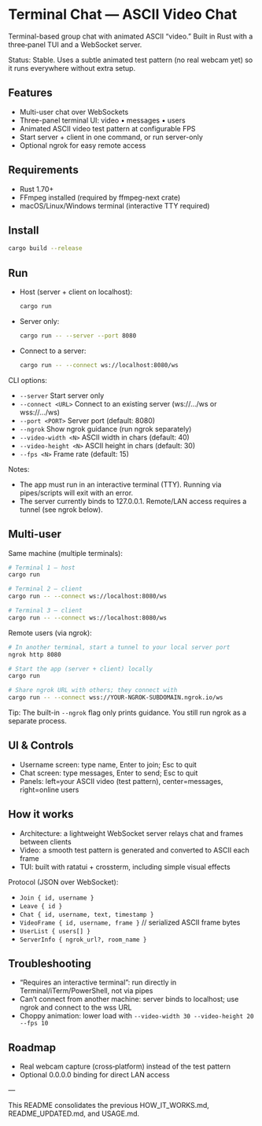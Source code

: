 # Terminal Chat — ASCII Video Chat

Terminal-based group chat with animated ASCII “video.” Built in Rust with a three‑panel TUI and a WebSocket server.

Status: Stable. Uses a subtle animated test pattern (no real webcam yet) so it runs everywhere without extra setup.

## Features

- Multi-user chat over WebSockets
- Three-panel terminal UI: video • messages • users
- Animated ASCII video test pattern at configurable FPS
- Start server + client in one command, or run server-only
- Optional ngrok for easy remote access

## Requirements

- Rust 1.70+
- FFmpeg installed (required by ffmpeg-next crate)
- macOS/Linux/Windows terminal (interactive TTY required)

## Install

```bash
cargo build --release
```

## Run

- Host (server + client on localhost):
	```bash
	cargo run
	```

- Server only:
	```bash
	cargo run -- --server --port 8080
	```

- Connect to a server:
	```bash
	cargo run -- --connect ws://localhost:8080/ws
	```

CLI options:

- `--server`              Start server only
- `--connect <URL>`       Connect to an existing server (ws://…/ws or wss://…/ws)
- `--port <PORT>`         Server port (default: 8080)
- `--ngrok`               Show ngrok guidance (run ngrok separately)
- `--video-width <N>`     ASCII width in chars (default: 40)
- `--video-height <N>`    ASCII height in chars (default: 30)
- `--fps <N>`             Frame rate (default: 15)

Notes:

- The app must run in an interactive terminal (TTY). Running via pipes/scripts will exit with an error.
- The server currently binds to 127.0.0.1. Remote/LAN access requires a tunnel (see ngrok below).

## Multi-user

Same machine (multiple terminals):

```bash
# Terminal 1 — host
cargo run

# Terminal 2 — client
cargo run -- --connect ws://localhost:8080/ws

# Terminal 3 — client
cargo run -- --connect ws://localhost:8080/ws
```

Remote users (via ngrok):

```bash
# In another terminal, start a tunnel to your local server port
ngrok http 8080

# Start the app (server + client) locally
cargo run

# Share ngrok URL with others; they connect with
cargo run -- --connect wss://YOUR-NGROK-SUBDOMAIN.ngrok.io/ws
```

Tip: The built-in `--ngrok` flag only prints guidance. You still run ngrok as a separate process.

## UI & Controls

- Username screen: type name, Enter to join; Esc to quit
- Chat screen: type messages, Enter to send; Esc to quit
- Panels: left=your ASCII video (test pattern), center=messages, right=online users

## How it works

- Architecture: a lightweight WebSocket server relays chat and frames between clients
- Video: a smooth test pattern is generated and converted to ASCII each frame
- TUI: built with ratatui + crossterm, including simple visual effects

Protocol (JSON over WebSocket):

- `Join { id, username }`
- `Leave { id }`
- `Chat { id, username, text, timestamp }`
- `VideoFrame { id, username, frame }` // serialized ASCII frame bytes
- `UserList { users[] }`
- `ServerInfo { ngrok_url?, room_name }`

## Troubleshooting

- “Requires an interactive terminal”: run directly in Terminal/iTerm/PowerShell, not via pipes
- Can’t connect from another machine: server binds to localhost; use ngrok and connect to the wss URL
- Choppy animation: lower load with `--video-width 30 --video-height 20 --fps 10`

## Roadmap

- Real webcam capture (cross‑platform) instead of the test pattern
- Optional 0.0.0.0 binding for direct LAN access

—

This README consolidates the previous HOW_IT_WORKS.md, README_UPDATED.md, and USAGE.md.